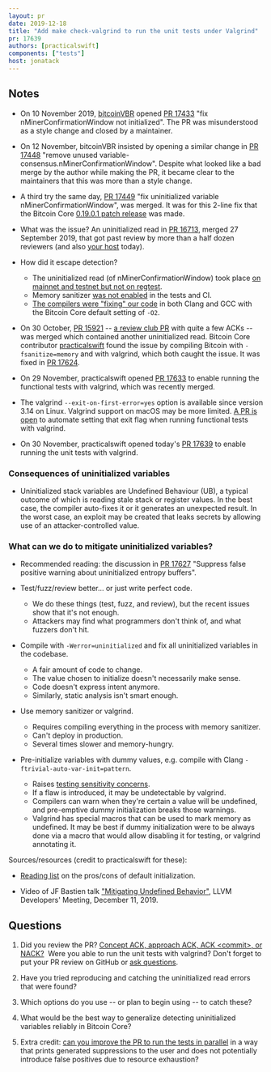 ```yaml
---
layout: pr
date: 2019-12-18
title: "Add make check-valgrind to run the unit tests under Valgrind"
pr: 17639
authors: [practicalswift]
components: ["tests"]
host: jonatack
---
```


## Notes

- On 10 November 2019, [bitcoinVBR](https://github.com/bitcoinVBR) opened [PR
17433](https://github.com/bitcoin/bitcoin/pull/17433) "fix
nMinerConfirmationWindow not initialized". The PR was misunderstood as a style
change and closed by a maintainer.

- On 12 November, bitcoinVBR insisted by opening a similar change in [PR
17448](https://github.com/bitcoin/bitcoin/pull/17448) "remove unused variable-
consensus.nMinerConfirmationWindow". Despite what looked like a bad merge by the
author while making the PR, it became clear to the maintainers that this was
more than a style change.

- A third try the same day, [PR
17449](https://github.com/bitcoin/bitcoin/pull/17449) "fix uninitialized
variable nMinerConfirmationWindow", was merged. It was for this 2-line fix that
the Bitcoin Core [0.19.0.1 patch
release](https://github.com/bitcoin/bitcoin/commits/0.19) was made.

- What was the issue? An uninitialized read in [PR
16713](https://github.com/bitcoin/bitcoin/pull/16713), merged 27 September 2019,
that got past review by more than a half dozen reviewers (and also [your
host](https://github.com/bitcoin/bitcoin/pull/16713#pullrequestreview-291029801)
today).

- How did it escape detection?
  - The uninitialized read (of nMinerConfirmationWindow) took place [on mainnet
and testnet but not on
regtest](https://github.com/bitcoin/bitcoin/pull/17449#issuecomment-552843096).
  - Memory sanitizer [was not
enabled](https://github.com/bitcoin/bitcoin/pull/17449#issuecomment-552889851)
in the tests and CI.
  - [The compilers were "fixing" our
code](https://github.com/bitcoin/bitcoin/pull/17449#issuecomment-552901592) in
both Clang and GCC with the Bitcoin Core default setting of `-O2`.

- On 30 October, [PR 15921](https://github.com/bitcoin/bitcoin/pull/15921) -- [a
 review club PR](https://bitcoincore.reviews/15921.html) with quite a few ACKs -- was
 merged which contained another uninitialized read. Bitcoin Core contributor
 [practicalswift](https://github.com/practicalswift) found the issue by
 compiling Bitcoin with `-fsanitize=memory` and with valgrind, which both caught
 the issue. It was fixed in [PR
 17624](https://github.com/bitcoin/bitcoin/pull/17624).

- On 29 November, practicalswift opened [PR
17633](https://github.com/bitcoin/bitcoin/pull/17633) to enable running
the functional tests with valgrind, which was recently merged.

- The valgrind `--exit-on-first-error=yes` option is available since version
3.14 on Linux. Valgrind support on macOS may be more limited. [A PR is
open](https://github.com/bitcoin/bitcoin/pull/17732) to automate setting that
exit flag when running functional tests with valgrind.

- On 30 November, practicalswift opened today's [PR
17639](https://github.com/bitcoin/bitcoin/pull/17639) to enable running the unit
tests with valgrind.

### Consequences of uninitialized variables

- Uninitialized stack variables are Undefined Behaviour (UB), a typical outcome
  of which is reading stale stack or register values. In the best case, the
  compiler auto-fixes it or it generates an unexpected result. In the worst
  case, an exploit may be created that leaks secrets by allowing use of an
  attacker-controlled value.

### What can we do to mitigate uninitialized variables?

- Recommended reading: the discussion in [PR
  17627](https://github.com/bitcoin/bitcoin/pull/17627) "Suppress false positive
  warning about uninitialized entropy buffers".

- Test/fuzz/review better... or just write perfect code.
  - We do these things (test, fuzz, and review), but the recent issues show that
    it's not enough.
  - Attackers may find what programmers don't think of, and what fuzzers don't
    hit.

- Compile with `-Werror=uninitialized` and fix all uninitialized variables in
  the codebase.
  - A fair amount of code to change.
  - The value chosen to initialize doesn't necessarily make sense.
  - Code doesn't express intent anymore.
  - Similarly, static analysis isn't smart enough.

- Use memory sanitizer or valgrind.
  - Requires compiling everything in the process with memory sanitizer.
  - Can't deploy in production.
  - Several times slower and memory-hungry.

- Pre-initialize variables with dummy values, e.g. compile with Clang `-ftrivial-auto-var-init=pattern`.
  - Raises [testing sensitivity
  concerns](https://github.com/bitcoin/bitcoin/pull/17627#issuecomment-562387426).
  - If a flaw is introduced, it may be undetectable by valgrind.
  - Compilers can warn when they're certain a value will be
    undefined, and pre-emptive dummy initialization breaks those warnings.
  - Valgrind has special macros that can be used to mark memory as undefined. It
    may be best if dummy initialization were to be always done via a macro that
    would allow disabling it for testing, or valgrind annotating it.

Sources/resources (credit to practicalswift for these):

- [Reading
  list](https://github.com/bitcoin/bitcoin/pull/17627#issuecomment-559436518) on
  the pros/cons of default initialization.

- Video of JF Bastien talk ["Mitigating Undefined
  Behavior"](https://www.youtube.com/watch?v=I-XUHPimq3o), LLVM Developers'
  Meeting, December 11, 2019.

## Questions

1. Did you review the PR? [Concept ACK, approach ACK, ACK \<commit\>, or
  NACK?](https://github.com/jonatack/bitcoin-development/blob/master/how-to-review-bitcoin-core-prs.md#peer-review)&nbsp;
  Were you able to run the unit tests with valgrind? Don't forget to put your PR
  review on GitHub or [ask
  questions](https://github.com/jonatack/bitcoin-development/blob/master/how-to-review-bitcoin-core-prs.md#ask-questions).

2. Have you tried reproducing and catching the uninitialized read errors that
   were found?

3. Which options do you use -- or plan to begin using -- to catch these?

4. What would be the best way to generalize detecting uninitialized variables
   reliably in Bitcoin Core?

5. Extra credit: [can you improve the PR to run the tests in
   parallel](https://github.com/bitcoin/bitcoin/pull/17639#discussion_r354206723)
   in a way that prints generated suppressions to the user and does not
   potentially introduce false positives due to resource exhaustion?
